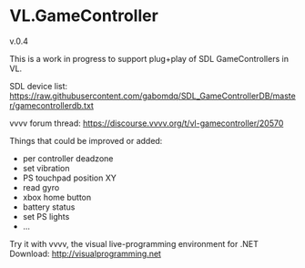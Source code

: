 # VL.GameController
v.0.4

This is a work in progress to support plug+play of SDL GameControllers in VL.

SDL device list:
https://raw.githubusercontent.com/gabomdq/SDL_GameControllerDB/master/gamecontrollerdb.txt

vvvv forum thread:
https://discourse.vvvv.org/t/vl-gamecontroller/20570


Things that could be improved or added:

- per controller deadzone
- set vibration
- PS touchpad position XY
- read gyro
- xbox home button
- battery status
- set PS lights
- ...


Try it with vvvv, the visual live-programming environment for .NET  
Download: http://visualprogramming.net

